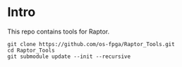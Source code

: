 # Intro

This repo contains tools for Raptor.

```
git clone https://github.com/os-fpga/Raptor_Tools.git
cd Raptor_Tools
git submodule update --init --recursive
```
